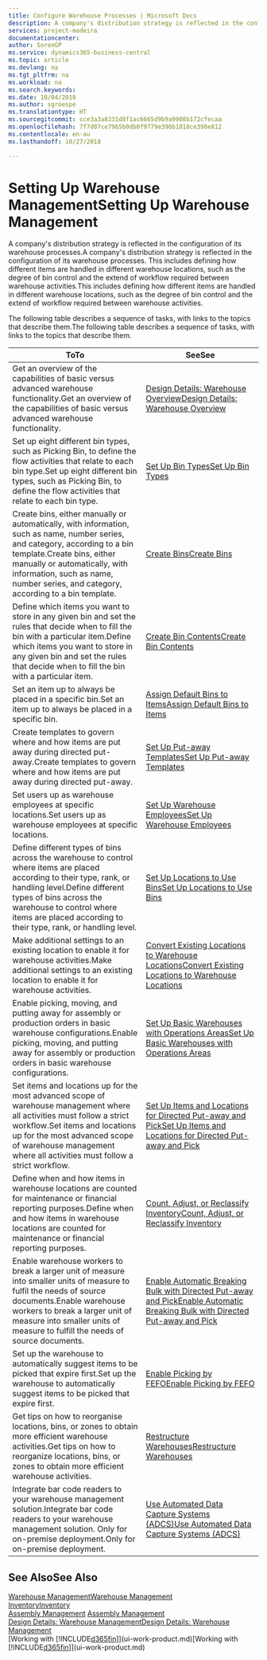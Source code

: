 ```yaml
---
title: Configure Warehouse Processes | Microsoft Docs
description: A company's distribution strategy is reflected in the configuration of its warehouse processes. This includes defining how different items are handled in different warehouse locations, such as the degree of bin control and the extend of workflow required between warehouse activities.
services: project-madeira
documentationcenter: 
author: SorenGP
ms.service: dynamics365-business-central
ms.topic: article
ms.devlang: na
ms.tgt_pltfrm: na
ms.workload: na
ms.search.keywords: 
ms.date: 10/04/2018
ms.author: sgroespe
ms.translationtype: HT
ms.sourcegitcommit: cce3a3a8331d8f1ac6665d9b9a9908b172cfecaa
ms.openlocfilehash: 7f7d07ce7965b0db0f9779e396b1818ce398e812
ms.contentlocale: en-au
ms.lasthandoff: 10/27/2018

---
```

# <a name="setting-up-warehouse-management"></a><span data-ttu-id="a33c6-104">Setting Up Warehouse Management</span><span class="sxs-lookup"><span data-stu-id="a33c6-104">Setting Up Warehouse Management</span></span>
<span data-ttu-id="a33c6-105">A company's distribution strategy is reflected in the configuration of its warehouse processes.</span><span class="sxs-lookup"><span data-stu-id="a33c6-105">A company's distribution strategy is reflected in the configuration of its warehouse processes.</span></span> <span data-ttu-id="a33c6-106">This includes defining how different items are handled in different warehouse locations, such as the degree of bin control and the extend of workflow required between warehouse activities.</span><span class="sxs-lookup"><span data-stu-id="a33c6-106">This includes defining how different items are handled in different warehouse locations, such as the degree of bin control and the extend of workflow required between warehouse activities.</span></span>  

 <span data-ttu-id="a33c6-107">The following table describes a sequence of tasks, with links to the topics that describe them.</span><span class="sxs-lookup"><span data-stu-id="a33c6-107">The following table describes a sequence of tasks, with links to the topics that describe them.</span></span>   

|<span data-ttu-id="a33c6-108">**To**</span><span class="sxs-lookup"><span data-stu-id="a33c6-108">**To**</span></span>|<span data-ttu-id="a33c6-109">**See**</span><span class="sxs-lookup"><span data-stu-id="a33c6-109">**See**</span></span>|  
|------------|-------------|  
|<span data-ttu-id="a33c6-110">Get an overview of the capabilities of basic versus advanced warehouse functionality.</span><span class="sxs-lookup"><span data-stu-id="a33c6-110">Get an overview of the capabilities of basic versus advanced warehouse functionality.</span></span>|[<span data-ttu-id="a33c6-111">Design Details: Warehouse Overview</span><span class="sxs-lookup"><span data-stu-id="a33c6-111">Design Details: Warehouse Overview</span></span>](design-details-warehouse-overview.md)|  
|<span data-ttu-id="a33c6-112">Set up eight different bin types, such as Picking Bin, to define the flow activities that relate to each bin type.</span><span class="sxs-lookup"><span data-stu-id="a33c6-112">Set up eight different bin types, such as Picking Bin, to define the flow activities that relate to each bin type.</span></span>|[<span data-ttu-id="a33c6-113">Set Up Bin Types</span><span class="sxs-lookup"><span data-stu-id="a33c6-113">Set Up Bin Types</span></span>](warehouse-how-to-set-up-bin-types.md)|  
|<span data-ttu-id="a33c6-114">Create bins, either manually or automatically, with information, such as name, number series, and category, according to a bin template.</span><span class="sxs-lookup"><span data-stu-id="a33c6-114">Create bins, either manually or automatically, with information, such as name, number series, and category, according to a bin template.</span></span>|[<span data-ttu-id="a33c6-115">Create Bins</span><span class="sxs-lookup"><span data-stu-id="a33c6-115">Create Bins</span></span>](warehouse-how-to-create-individual-bins.md)|  
|<span data-ttu-id="a33c6-116">Define which items you want to store in any given bin and set the rules that decide when to fill the bin with a particular item.</span><span class="sxs-lookup"><span data-stu-id="a33c6-116">Define which items you want to store in any given bin and set the rules that decide when to fill the bin with a particular item.</span></span>|[<span data-ttu-id="a33c6-117">Create Bin Contents</span><span class="sxs-lookup"><span data-stu-id="a33c6-117">Create Bin Contents</span></span>](warehouse-how-to-set-up-bin-contents.md)|  
|<span data-ttu-id="a33c6-118">Set an item up to always be placed in a specific bin.</span><span class="sxs-lookup"><span data-stu-id="a33c6-118">Set an item up to always be placed in a specific bin.</span></span>|[<span data-ttu-id="a33c6-119">Assign Default Bins to Items</span><span class="sxs-lookup"><span data-stu-id="a33c6-119">Assign Default Bins to Items</span></span>](warehouse-how-to-assign-default-bins-to-items.md)|
|<span data-ttu-id="a33c6-120">Create templates to govern where and how items are put away during directed put-away.</span><span class="sxs-lookup"><span data-stu-id="a33c6-120">Create templates to govern where and how items are put away during directed put-away.</span></span>|[<span data-ttu-id="a33c6-121">Set Up Put-away Templates</span><span class="sxs-lookup"><span data-stu-id="a33c6-121">Set Up Put-away Templates</span></span>](warehouse-how-to-set-up-put-away-templates.md)|
|<span data-ttu-id="a33c6-122">Set users up as warehouse employees at specific locations.</span><span class="sxs-lookup"><span data-stu-id="a33c6-122">Set users up as warehouse employees at specific locations.</span></span>|[<span data-ttu-id="a33c6-123">Set Up Warehouse Employees</span><span class="sxs-lookup"><span data-stu-id="a33c6-123">Set Up Warehouse Employees</span></span>](warehouse-how-to-set-up-warehouse-employees.md)|
|<span data-ttu-id="a33c6-124">Define different types of bins across the warehouse to control where items are placed according to their type, rank, or handling level.</span><span class="sxs-lookup"><span data-stu-id="a33c6-124">Define different types of bins across the warehouse to control where items are placed according to their type, rank, or handling level.</span></span>|[<span data-ttu-id="a33c6-125">Set Up Locations to Use Bins</span><span class="sxs-lookup"><span data-stu-id="a33c6-125">Set Up Locations to Use Bins</span></span>](warehouse-how-to-set-up-locations-to-use-bins.md)|
|<span data-ttu-id="a33c6-126">Make additional settings to an existing location to enable it for warehouse activities.</span><span class="sxs-lookup"><span data-stu-id="a33c6-126">Make additional settings to an existing location to enable it for warehouse activities.</span></span>|[<span data-ttu-id="a33c6-127">Convert Existing Locations to Warehouse Locations</span><span class="sxs-lookup"><span data-stu-id="a33c6-127">Convert Existing Locations to Warehouse Locations</span></span>](warehouse-how-to-convert-existing-locations-to-warehouse-locations.md)|
|<span data-ttu-id="a33c6-128">Enable picking, moving, and putting away for assembly or production orders in basic warehouse configurations.</span><span class="sxs-lookup"><span data-stu-id="a33c6-128">Enable picking, moving, and putting away for assembly or production orders in basic warehouse configurations.</span></span>|[<span data-ttu-id="a33c6-129">Set Up Basic Warehouses with Operations Areas</span><span class="sxs-lookup"><span data-stu-id="a33c6-129">Set Up Basic Warehouses with Operations Areas</span></span>](warehouse-how-to-set-up-basic-warehouses-with-operations-areas.md)|  
|<span data-ttu-id="a33c6-130">Set items and locations up for the most advanced scope of warehouse management where all activities must follow a strict workflow.</span><span class="sxs-lookup"><span data-stu-id="a33c6-130">Set items and locations up for the most advanced scope of warehouse management where all activities must follow a strict workflow.</span></span>|[<span data-ttu-id="a33c6-131">Set Up Items and Locations for Directed Put-away and Pick</span><span class="sxs-lookup"><span data-stu-id="a33c6-131">Set Up Items and Locations for Directed Put-away and Pick</span></span>](warehouse-how-to-set-up-items-for-directed-put-away-and-pick.md)|  
|<span data-ttu-id="a33c6-132">Define when and how items in warehouse locations are counted for maintenance or financial reporting purposes.</span><span class="sxs-lookup"><span data-stu-id="a33c6-132">Define when and how items in warehouse locations are counted for maintenance or financial reporting purposes.</span></span>|[<span data-ttu-id="a33c6-133">Count, Adjust, or Reclassify Inventory</span><span class="sxs-lookup"><span data-stu-id="a33c6-133">Count, Adjust, or Reclassify Inventory</span></span>](inventory-how-count-adjust-reclassify.md)|
|<span data-ttu-id="a33c6-134">Enable warehouse workers to break a larger unit of measure into smaller units of measure to fulfil the needs of source documents.</span><span class="sxs-lookup"><span data-stu-id="a33c6-134">Enable warehouse workers to break a larger unit of measure into smaller units of measure to fulfill the needs of source documents.</span></span>|[<span data-ttu-id="a33c6-135">Enable Automatic Breaking Bulk with Directed Put-away and Pick</span><span class="sxs-lookup"><span data-stu-id="a33c6-135">Enable Automatic Breaking Bulk with Directed Put-away and Pick</span></span>](warehouse-enable-automatic-breaking-bulk-with-directed-put-away-and-pick.md)|  
|<span data-ttu-id="a33c6-136">Set up the warehouse to automatically suggest items to be picked that expire first.</span><span class="sxs-lookup"><span data-stu-id="a33c6-136">Set up the warehouse to automatically suggest items to be picked that expire first.</span></span>|[<span data-ttu-id="a33c6-137">Enable Picking by FEFO</span><span class="sxs-lookup"><span data-stu-id="a33c6-137">Enable Picking by FEFO</span></span>](warehouse-picking-by-fefo.md)|
|<span data-ttu-id="a33c6-138">Get tips on how to reorganise locations, bins, or zones to obtain more efficient warehouse activities.</span><span class="sxs-lookup"><span data-stu-id="a33c6-138">Get tips on how to reorganize locations, bins, or zones to obtain more efficient warehouse activities.</span></span>|[<span data-ttu-id="a33c6-139">Restructure Warehouses</span><span class="sxs-lookup"><span data-stu-id="a33c6-139">Restructure Warehouses</span></span>](warehouse-how-to-restructure-warehouses.md)|
|<span data-ttu-id="a33c6-140">Integrate bar code readers to your warehouse management solution.</span><span class="sxs-lookup"><span data-stu-id="a33c6-140">Integrate bar code readers to your warehouse management solution.</span></span> <span data-ttu-id="a33c6-141">Only for on-premise deployment.</span><span class="sxs-lookup"><span data-stu-id="a33c6-141">Only for on-premise deployment.</span></span>|[<span data-ttu-id="a33c6-142">Use Automated Data Capture Systems (ADCS)</span><span class="sxs-lookup"><span data-stu-id="a33c6-142">Use Automated Data Capture Systems (ADCS)</span></span>](warehouse-use-automated-data-capture-systems-adcs.md)|

## <a name="see-also"></a><span data-ttu-id="a33c6-143">See Also</span><span class="sxs-lookup"><span data-stu-id="a33c6-143">See Also</span></span>  
[<span data-ttu-id="a33c6-144">Warehouse Management</span><span class="sxs-lookup"><span data-stu-id="a33c6-144">Warehouse Management</span></span>](warehouse-manage-warehouse.md)  
[<span data-ttu-id="a33c6-145">Inventory</span><span class="sxs-lookup"><span data-stu-id="a33c6-145">Inventory</span></span>](inventory-manage-inventory.md)  
<span data-ttu-id="a33c6-146">[Assembly Management](assembly-assemble-items.md)  </span><span class="sxs-lookup"><span data-stu-id="a33c6-146">[Assembly Management](assembly-assemble-items.md)  </span></span>  
[<span data-ttu-id="a33c6-147">Design Details: Warehouse Management</span><span class="sxs-lookup"><span data-stu-id="a33c6-147">Design Details: Warehouse Management</span></span>](design-details-warehouse-management.md)  
<span data-ttu-id="a33c6-148">[Working with [!INCLUDE[d365fin](includes/d365fin_md.md)]](ui-work-product.md)</span><span class="sxs-lookup"><span data-stu-id="a33c6-148">[Working with [!INCLUDE[d365fin](includes/d365fin_md.md)]](ui-work-product.md)</span></span>


